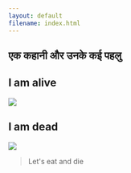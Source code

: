 ```yaml
---
layout: default
filename: index.html
---
```

## एक कहानी और उनके कई पहलु

## I am alive
[<img src="https://images.unsplash.com/36/X7L5hgFXQZazzPaK3goC_14084990857_88cabf3b6d_o.jpg?ixlib=rb-1.2.1&ixid=eyJhcHBfaWQiOjEyMDd9&auto=format&fit=crop&w=1050&q=80">](./alive.html)

## I am dead
[<img src="https://images.unsplash.com/photo-1504401774599-1b5378bfaae3?ixlib=rb-1.2.1&ixid=eyJhcHBfaWQiOjEyMDd9&auto=format&fit=crop&w=674&q=80">](./dead.html)
> Let's eat and die
